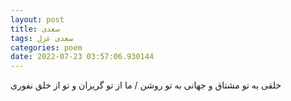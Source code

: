```yaml
---
layout: post
title: سعدی
tags: سعدی غزل
categories: poem
date: 2022-07-23 03:57:06.930144
---
```


خلقی به تو مشتاق و جهانی به تو روشن / ما از تو گریزان و تو از خلق نفوری
